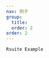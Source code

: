 ```yaml
---
nav: 例子
group:
  title:
  order: 2
order: 2
---
```


<code src="./demo/rsuite.tsx">Rsuite Example</code>
